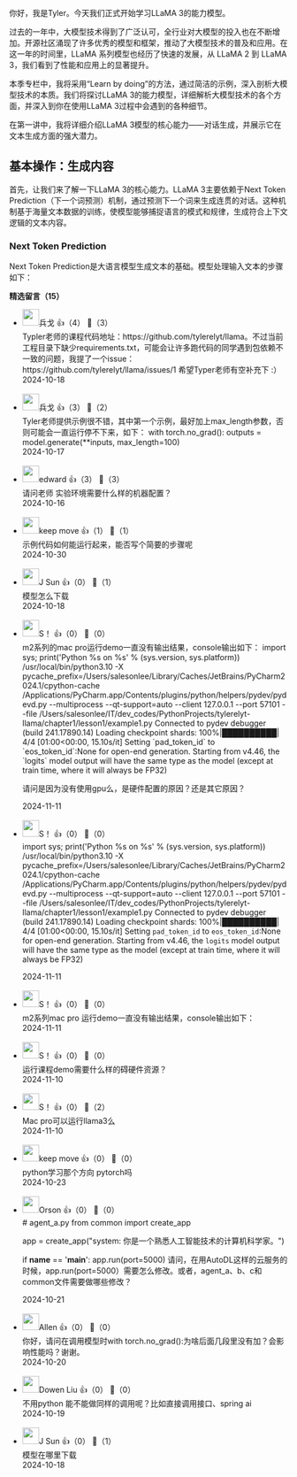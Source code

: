 你好，我是Tyler。今天我们正式开始学习LLaMA 3的能力模型。

过去的一年中，大模型技术得到了广泛认可，全行业对大模型的投入也在不断增加。开源社区涌现了许多优秀的模型和框架，推动了大模型技术的普及和应用。在这一年的时间里，LLaMA 系列模型也经历了快速的发展，从 LLaMA 2 到 LLaMA 3，我们看到了性能和应用上的显著提升。

本季专栏中，我将采用“Learn by doing”的方法，通过简洁的示例，深入剖析大模型技术的本质。我们将探讨LLaMA 3的能力模型，详细解析大模型技术的各个方面，并深入到你在使用LLaMA 3过程中会遇到的各种细节。

在第一讲中，我将详细介绍LLaMA 3模型的核心能力——对话生成，并展示它在文本生成方面的强大潜力。

## 基本操作：生成内容

首先，让我们来了解一下LLaMA 3的核心能力。LLaMA 3主要依赖于Next Token Prediction（下一个词预测）机制，通过预测下一个词来生成连贯的对话。这种机制基于海量文本数据的训练，使模型能够捕捉语言的模式和规律，生成符合上下文逻辑的文本内容。

### Next Token Prediction

Next Token Prediction是大语言模型生成文本的基础。模型处理输入文本的步骤如下：
<div><strong>精选留言（15）</strong></div><ul>
<li><img src="https://static001.geekbang.org/account/avatar/00/0f/86/fb/4add1a52.jpg" width="30px"><span>兵戈</span> 👍（4） 💬（3）<div>Typler老师的课程代码地址：https:&#47;&#47;github.com&#47;tylerelyt&#47;llama。不过当前工程目录下缺少requirements.txt，可能会让许多跑代码的同学遇到包依赖不一致的问题，我提了一个issue：
https:&#47;&#47;github.com&#47;tylerelyt&#47;llama&#47;issues&#47;1
希望Typer老师有空补充下 :）</div>2024-10-18</li><br/><li><img src="https://static001.geekbang.org/account/avatar/00/0f/86/fb/4add1a52.jpg" width="30px"><span>兵戈</span> 👍（3） 💬（2）<div>Tyler老师提供示例很不错，其中第一个示例，最好加上max_length参数，否则可能会一直运行停不下来，如下：
with torch.no_grad():
    outputs = model.generate(**inputs, max_length=100)</div>2024-10-17</li><br/><li><img src="" width="30px"><span>edward</span> 👍（3） 💬（3）<div>请问老师 实验环境需要什么样的机器配置？</div>2024-10-16</li><br/><li><img src="https://static001.geekbang.org/account/avatar/00/0f/da/72/2feef236.jpg" width="30px"><span>keep move</span> 👍（1） 💬（1）<div>示例代码如何能运行起来，能否写个简要的步骤呢</div>2024-10-30</li><br/><li><img src="https://static001.geekbang.org/account/avatar/00/0f/51/65/35f711a1.jpg" width="30px"><span>J Sun</span> 👍（0） 💬（1）<div>模型怎么下载
</div>2024-10-18</li><br/><li><img src="https://static001.geekbang.org/account/avatar/00/16/ee/44/324e3cd6.jpg" width="30px"><span>S！</span> 👍（0） 💬（0）<div>m2系列的mac pro运行demo一直没有输出结果，console输出如下：
import sys; print(&#39;Python %s on %s&#39; % (sys.version, sys.platform))
&#47;usr&#47;local&#47;bin&#47;python3.10 -X pycache_prefix=&#47;Users&#47;salesonlee&#47;Library&#47;Caches&#47;JetBrains&#47;PyCharm2024.1&#47;cpython-cache &#47;Applications&#47;PyCharm.app&#47;Contents&#47;plugins&#47;python&#47;helpers&#47;pydev&#47;pydevd.py --multiprocess --qt-support=auto --client 127.0.0.1 --port 57101 --file &#47;Users&#47;salesonlee&#47;IT&#47;dev_codes&#47;PythonProjects&#47;tylerelyt-llama&#47;chapter1&#47;lesson1&#47;example1.py 
Connected to pydev debugger (build 241.17890.14)
Loading checkpoint shards: 100%|██████████| 4&#47;4 [01:00&lt;00:00, 15.10s&#47;it]
Setting `pad_token_id` to `eos_token_id`:None for open-end generation.
Starting from v4.46, the `logits` model output will have the same type as the model (except at train time, where it will always be FP32)


请问是因为没有使用gpu么，是硬件配置的原因？还是其它原因？ </div>2024-11-11</li><br/><li><img src="https://static001.geekbang.org/account/avatar/00/16/ee/44/324e3cd6.jpg" width="30px"><span>S！</span> 👍（0） 💬（0）<div>import sys; print(&#39;Python %s on %s&#39; % (sys.version, sys.platform))
&#47;usr&#47;local&#47;bin&#47;python3.10 -X pycache_prefix=&#47;Users&#47;salesonlee&#47;Library&#47;Caches&#47;JetBrains&#47;PyCharm2024.1&#47;cpython-cache &#47;Applications&#47;PyCharm.app&#47;Contents&#47;plugins&#47;python&#47;helpers&#47;pydev&#47;pydevd.py --multiprocess --qt-support=auto --client 127.0.0.1 --port 57101 --file &#47;Users&#47;salesonlee&#47;IT&#47;dev_codes&#47;PythonProjects&#47;tylerelyt-llama&#47;chapter1&#47;lesson1&#47;example1.py 
Connected to pydev debugger (build 241.17890.14)
Loading checkpoint shards: 100%|██████████| 4&#47;4 [01:00&lt;00:00, 15.10s&#47;it]
Setting `pad_token_id` to `eos_token_id`:None for open-end generation.
Starting from v4.46, the `logits` model output will have the same type as the model (except at train time, where it will always be FP32)
</div>2024-11-11</li><br/><li><img src="https://static001.geekbang.org/account/avatar/00/16/ee/44/324e3cd6.jpg" width="30px"><span>S！</span> 👍（0） 💬（0）<div>m2系列mac pro 运行demo一直没有输出结果，console输出如下：</div>2024-11-11</li><br/><li><img src="https://static001.geekbang.org/account/avatar/00/16/ee/44/324e3cd6.jpg" width="30px"><span>S！</span> 👍（0） 💬（0）<div>运行课程demo需要什么样的碍硬件资源？</div>2024-11-10</li><br/><li><img src="https://static001.geekbang.org/account/avatar/00/16/ee/44/324e3cd6.jpg" width="30px"><span>S！</span> 👍（0） 💬（2）<div>Mac pro可以运行llama3么</div>2024-11-10</li><br/><li><img src="https://static001.geekbang.org/account/avatar/00/0f/da/72/2feef236.jpg" width="30px"><span>keep move</span> 👍（0） 💬（0）<div>python学习那个方向 pytorch吗</div>2024-10-23</li><br/><li><img src="https://static001.geekbang.org/account/avatar/00/36/9a/cb/53af3dc6.jpg" width="30px"><span>Orson</span> 👍（0） 💬（0）<div># agent_a.py
from common import create_app

app = create_app(&quot;system: 你是一个熟悉人工智能技术的计算机科学家。&quot;)

if __name__ == &#39;__main__&#39;:
    app.run(port=5000)
请问，在用AutoDL这样的云服务的时候，app.run(port=5000）需要怎么修改。或者，agent_a、b、c和common文件需要做哪些修改？</div>2024-10-21</li><br/><li><img src="https://static001.geekbang.org/account/avatar/00/11/d3/89/fcf95d32.jpg" width="30px"><span>Allen</span> 👍（0） 💬（0）<div>你好，请问在调用模型时with torch.no_grad():为啥后面几段里没有加？会影响性能吗？谢谢。</div>2024-10-20</li><br/><li><img src="https://thirdwx.qlogo.cn/mmopen/vi_32/Q0j4TwGTfTLCrJQ4AZe8VrDkR6IO03V4Tda9WexVT4zZiahBjLSYOnZb1Y49JvD2f70uQwYSMibUMQvib9NmGxEiag/132" width="30px"><span>Dowen Liu</span> 👍（0） 💬（0）<div>不用python 能不能做同样的调用呢？比如直接调用接口、spring ai </div>2024-10-19</li><br/><li><img src="https://static001.geekbang.org/account/avatar/00/0f/51/65/35f711a1.jpg" width="30px"><span>J Sun</span> 👍（0） 💬（1）<div>模型在哪里下载</div>2024-10-18</li><br/>
</ul>